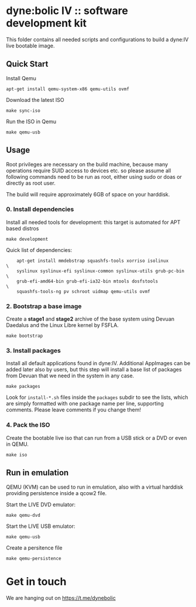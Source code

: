 # dyne:bolic IV :: software development kit

This folder contains all needed scripts and configurations to build a dyne:IV live bootable image.

## Quick Start

Install Qemu
```
apt-get install qemu-system-x86 qemu-utils ovmf
```

Download the latest ISO
```
make sync-iso
```

Run the ISO in Qemu
```
make qemu-usb
```


## Usage

Root privileges are necessary on the build machine, because many operations require SUID access to devices etc. so please assume all following commands need to be run as root, either using sudo or doas or directly as root user.

The build will require approximately 6GB of space on your harddisk.

### 0. Install dependencies

Install all needed tools for development: this target is automated for APT based distros
```
make development
```
Quick list of dependencies:
```
	apt-get install mmdebstrap squashfs-tools xorriso isolinux			\
    syslinux syslinux-efi syslinux-common syslinux-utils grub-pc-bin	\
    grub-efi-amd64-bin grub-efi-ia32-bin mtools dosfstools				\
    squashfs-tools-ng pv schroot uidmap qemu-utils ovmf
```


### 2. Bootstrap a base image

Create a **stage1** and **stage2** archive of the base system using Devuan Daedalus and the Linux Libre kernel by FSFLA.

```
make bootstrap
```

### 3. Install packages

Install all default applications found in dyne:IV. Additional AppImages can be added later also by users, but this step will install a base list of packages from Devuan that we need in the system in any case.

```
make packages
```

Look for `install-*.sh` files inside the `packages` subdir to see the lists, which are simply formatted with one package name per line, supporting comments. Please leave comments if you change them!

### 4. Pack the ISO

Create the bootable live iso that can run from a USB stick or a DVD or even in QEMU.

```
make iso
```

## Run in emulation

QEMU (KVM) can be used to run in emulation, also with a virtual harddisk providing persistence inside a qcow2 file.

Start the LIVE DVD emulator:
```
make qemu-dvd
```

Start the LIVE USB emulator:
```
make qemu-usb
```

Create a persitence file
```
make qemu-persistence
```

# Get in touch

We are hanging out on https://t.me/dynebolic


